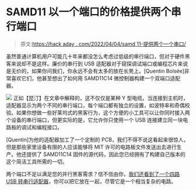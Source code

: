# SAMD11 以一个端口的价格提供两个串行端口

> 原文:[https://hack aday . com/2022/04/04/samd 11-提供两个一个串口/](https://hackaday.com/2022/04/04/samd11-provides-two-serial-ports-for-price-of-one/)

虽然普通计算机用户可能几十年来都没怎么考虑过低级的串行端口，但对于硬件黑客来说却不是这样。廉价的串行到 USB 适配器对于窥探调试端口或编程芯片来说是无价的，如果你问我们，你永远不会有太多的放在长凳上。[Quentin Bolsée]非常喜欢它们，他甚至想出了如何用 SAMD11C14 微控制器构建一个双端口适配器。

[![](../Images/2bc50bd3c265ad7401916255cc73a8be.png)](https://hackaday.com/wp-content/uploads/2022/04/dualusb_detail.jpg) 正如【昆汀】在文章中解释的，这不仅仅是某种 Y 型电缆。当连接到主机时，适配器显示为两个不同的串行端口，每个端口都有独立的设置，如波特率和奇偶校验。如果你想做一些好莱坞式的黑客行为，这个方便的小工具可以让你同时接入两个设备的串行端口，但更实际的是，它允许你只使用一个 USB 连接建立同一块电路板的调试和编程接口。

[Quentin]为他的适配器加工了一个定制的 PCB，我们不得不说这看起来很惊人，但是那些家里设备有限的人应该能够将 MIT 许可的电路板文件发送出去进行生产。他还提供了 SAMD11C14 固件的源代码，因此您已经拥有了构建自己版本的这个简洁工具所需的一切。

两个端口不足以满足您的并行黑客需求？信不信由你，[我们还看到了一个四路 USB 转串行适配器](https://hackaday.com/2016/07/22/quad-serial-adapter/)，你可以把它放在一起，尽管它是一个相当复杂的电路。